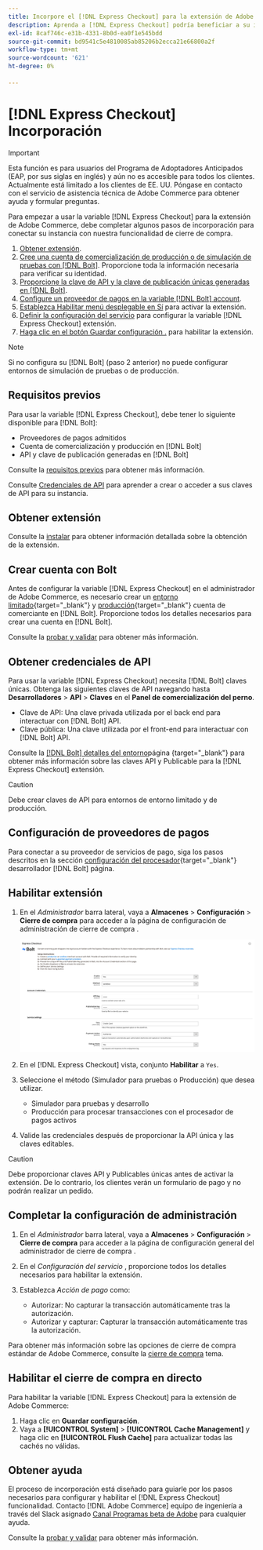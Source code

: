 ```yaml
---
title: Incorpore el [!DNL Express Checkout] para la extensión de Adobe Commerce
description: Aprenda a [!DNL Express Checkout] podría beneficiar a su instancia de Adobe Commerce y cómo incorporar y configurar correctamente la extensión.
exl-id: 8caf746c-e31b-4331-8b0d-ea0f1e545bdd
source-git-commit: bd9541c5e4810085ab85206b2ecca21e66800a2f
workflow-type: tm+mt
source-wordcount: '621'
ht-degree: 0%

---
```


# [!DNL Express Checkout] Incorporación

>[!IMPORTANT]
>
> Esta función es para usuarios del Programa de Adoptadores Anticipados (EAP, por sus siglas en inglés) y aún no es accesible para todos los clientes. Actualmente está limitado a los clientes de EE. UU. Póngase en contacto con el servicio de asistencia técnica de Adobe Commerce para obtener ayuda y formular preguntas.

Para empezar a usar la variable [!DNL Express Checkout] para la extensión de Adobe Commerce, debe completar algunos pasos de incorporación para conectar su instancia con nuestra funcionalidad de cierre de compra.

1. [Obtener extensión](#get-extension).
1. [Cree una cuenta de comercialización de producción o de simulación de pruebas con [!DNL Bolt]](#create-account-with-bolt). Proporcione toda la información necesaria para verificar su identidad.
1. [Proporcione la clave de API y la clave de publicación únicas generadas en [!DNL Bolt]](#obtain-api-credentials).
1. [Configure un proveedor de pagos en la variable [!DNL Bolt] account](#configure-payment-providers).
1. [Establezca Habilitar menú desplegable en Sí](#enable-extension) para activar la extensión.
1. [Definir la configuración del servicio](#complete-admin-configuration) para configurar la variable [!DNL Express Checkout] extensión.
1. [Haga clic en el botón Guardar configuración .](#enable-live-express-checkout) para habilitar la extensión.

>[!NOTE]
>
> Si no configura su [!DNL Bolt] (paso 2 anterior) no puede configurar entornos de simulación de pruebas o de producción.

## Requisitos previos

Para usar la variable [!DNL Express Checkout], debe tener lo siguiente disponible para [!DNL Bolt]:

- Proveedores de pagos admitidos
- Cuenta de comercialización y producción en [!DNL Bolt]
- API y clave de publicación generadas en [!DNL Bolt]

Consulte la [requisitos previos](../express-checkout/prerequisites.md) para obtener más información.

Consulte [Credenciales de API](#obtain-api-credentials) para aprender a crear o acceder a sus claves de API para su instancia.

## Obtener extensión

Consulte la [instalar](../express-checkout/install.md) para obtener información detallada sobre la obtención de la extensión.

## Crear cuenta con Bolt

Antes de configurar la variable [!DNL Express Checkout] en el administrador de Adobe Commerce, es necesario crear un [entorno limitado](https://merchant-sandbox.bolt.com/register){target=&quot;_blank&quot;} y [producción](https://merchant.bolt.com/register){target=&quot;_blank&quot;} cuenta de comerciante en [!DNL Bolt]. Proporcione todos los detalles necesarios para crear una cuenta en [!DNL Bolt].

Consulte la [probar y validar](../express-checkout/testing.md) para obtener más información.

## Obtener credenciales de API

Para usar la variable [!DNL Express Checkout] necesita [!DNL Bolt] claves únicas. Obtenga las siguientes claves de API navegando hasta **Desarrolladores** > **API** > **Claves** en el **Panel de comercialización del perno**.

- Clave de API: Una clave privada utilizada por el back end para interactuar con [!DNL Bolt] API.
- Clave pública: Una clave utilizada por el front-end para interactuar con [!DNL Bolt] API.

Consulte la [[!DNL Bolt] detalles del entorno](https://help.bolt.com/developers/references/environment-details/#about-keys)página {target=&quot;_blank&quot;} para obtener más información sobre las claves API y Publicable para la [!DNL Express Checkout] extensión.

>[!CAUTION]
>
> Debe crear claves de API para entornos de entorno limitado y de producción.

## Configuración de proveedores de pagos

Para conectar a su proveedor de servicios de pago, siga los pasos descritos en la sección [configuración del procesador](https://help.bolt.com/integrations/adobe-express-checkout/set-up/){target=&quot;_blank&quot;} desarrollador [!DNL Bolt] página.

## Habilitar extensión

1. En el _Administrador_ barra lateral, vaya a **Almacenes** > **Configuración** > **Cierre de compra** para acceder a la página de configuración de administración de cierre de compra .

   ![Cierre de compra exprés](assets/admin-view.png)

1. En el [!DNL Express Checkout] vista, conjunto **Habilitar** a `Yes`.
1. Seleccione el método (Simulador para pruebas o Producción) que desea utilizar.

   - Simulador para pruebas y desarrollo
   - Producción para procesar transacciones con el procesador de pagos activos

1. Valide las credenciales después de proporcionar la API única y las claves editables.

>[!CAUTION]
>
> Debe proporcionar claves API y Publicables únicas antes de activar la extensión. De lo contrario, los clientes verán un formulario de pago y no podrán realizar un pedido.

## Completar la configuración de administración

1. En el _Administrador_ barra lateral, vaya a **Almacenes** > **Configuración** > **Cierre de compra** para acceder a la página de configuración general del administrador de cierre de compra .
1. En el _Configuración del servicio_ , proporcione todos los detalles necesarios para habilitar la extensión.
1. Establezca _Acción de pago_ como:

   - Autorizar: No capturar la transacción automáticamente tras la autorización.
   - Autorizar y capturar: Capturar la transacción automáticamente tras la autorización.

Para obtener más información sobre las opciones de cierre de compra estándar de Adobe Commerce, consulte la [cierre de compra](https://docs.magento.com/user-guide/configuration/sales/checkout.html) tema.

## Habilitar el cierre de compra en directo

Para habilitar la variable [!DNL Express Checkout] para la extensión de Adobe Commerce:

1. Haga clic en **Guardar configuración**.
1. Vaya a **[!UICONTROL System]** > **[!UICONTROL Cache Management]** y haga clic en **[!UICONTROL Flush Cache]** para actualizar todas las cachés no válidas.

## Obtener ayuda

El proceso de incorporación está diseñado para guiarle por los pasos necesarios para configurar y habilitar el [!DNL Express Checkout] funcionalidad. Contacto [!DNL Adobe Commerce] equipo de ingeniería a través del Slack asignado [Canal Programas beta de Adobe](http://adobe-beta-programs.slack.com/) para cualquier ayuda.

Consulte la [probar y validar](../express-checkout/testing.md) para obtener más información.
